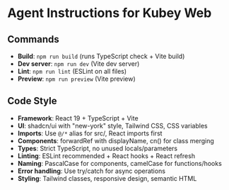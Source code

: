 # Agent Instructions for Kubey Web

## Commands
- **Build**: `npm run build` (runs TypeScript check + Vite build)
- **Dev server**: `npm run dev` (Vite dev server)
- **Lint**: `npm run lint` (ESLint on all files)
- **Preview**: `npm run preview` (Vite preview)

## Code Style
- **Framework**: React 19 + TypeScript + Vite
- **UI**: shadcn/ui with "new-york" style, Tailwind CSS, CSS variables
- **Imports**: Use `@/*` alias for src/, React imports first
- **Components**: forwardRef with displayName, cn() for class merging
- **Types**: Strict TypeScript, no unused locals/parameters
- **Linting**: ESLint recommended + React hooks + React refresh
- **Naming**: PascalCase for components, camelCase for functions/hooks
- **Error handling**: Use try/catch for async operations
- **Styling**: Tailwind classes, responsive design, semantic HTML